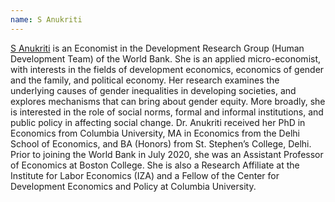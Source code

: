 ```yaml
---
name: S Anukriti
---
```

[S Anukriti](https://blogs.worldbank.org/team/s-anukriti) is an Economist in the Development Research Group (Human Development Team) of the World Bank. She is an applied micro-economist, with interests in the fields of development economics, economics of gender and the family, and political economy. Her research examines the underlying causes of gender inequalities in developing societies, and explores mechanisms that can bring about gender equity. More broadly, she is interested in the role of social norms, formal and informal institutions, and public policy in affecting social change. Dr. Anukriti received her PhD in Economics from Columbia University, MA in Economics from the Delhi School of Economics, and BA (Honors) from St. Stephen’s College, Delhi. Prior to joining the World Bank in July 2020, she was an Assistant Professor of Economics at Boston College. She is also a Research Affiliate at the Institute for Labor Economics (IZA) and a Fellow of the Center for Development Economics and Policy at Columbia University. 